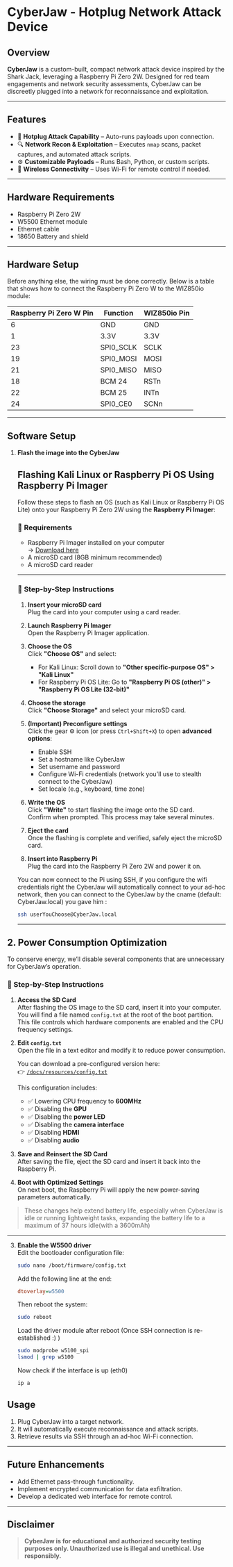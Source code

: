 # CyberJaw - Hotplug Network Attack Device

## Overview

**CyberJaw** is a custom-built, compact network attack device inspired by the Shark Jack, leveraging a Raspberry Pi Zero 2W. Designed for red team engagements and network security assessments, CyberJaw can be discreetly plugged into a network for reconnaissance and exploitation.

---

## Features

- 🔌 **Hotplug Attack Capability** – Auto-runs payloads upon connection.  
- 🔍 **Network Recon & Exploitation** – Executes `nmap` scans, packet captures, and automated attack scripts.  
- ⚙️ **Customizable Payloads** – Runs Bash, Python, or custom scripts.  
- 📶 **Wireless Connectivity** – Uses Wi-Fi for remote control if needed.  

---

## Hardware Requirements

- Raspberry Pi Zero 2W  
- W5500 Ethernet module  
- Ethernet cable  
- 18650 Battery and shield  

---

## Hardware Setup

Before anything else, the wiring must be done correctly. Below is a table that shows how to connect the Raspberry Pi Zero W to the WIZ850io module:

| Raspberry Pi Zero W Pin | Function           | WIZ850io Pin |
|-------------------------|--------------------|--------------|
| 6                       | GND                | GND          |
| 1                       | 3.3V               | 3.3V         |
| 23                      | SPI0_SCLK          | SCLK         |
| 19                      | SPI0_MOSI          | MOSI         |
| 21                      | SPI0_MISO          | MISO         |
| 18                      | BCM 24             | RSTn         |
| 22                      | BCM 25             | INTn         |
| 24                      | SPI0_CE0           | SCNn         |

---

## Software Setup

1. **Flash the image into the CyberJaw**
   ## Flashing Kali Linux or Raspberry Pi OS Using Raspberry Pi Imager

    Follow these steps to flash an OS (such as Kali Linux or Raspberry Pi OS Lite) onto your Raspberry Pi Zero 2W using the **Raspberry Pi Imager**:
    
    ### 🧰 Requirements
    
    - Raspberry Pi Imager installed on your computer  
      → [Download here](https://www.raspberrypi.com/software/)
    - A microSD card (8GB minimum recommended)
    - A microSD card reader
    
    ---
    
    ### 🔧 Step-by-Step Instructions
    
    1. **Insert your microSD card**  
       Plug the card into your computer using a card reader.
    
    2. **Launch Raspberry Pi Imager**  
       Open the Raspberry Pi Imager application.
    
    3. **Choose the OS**  
       Click **"Choose OS"** and select:
       - For Kali Linux: Scroll down to **"Other specific-purpose OS" > "Kali Linux"**  
       - For Raspberry Pi OS Lite: Go to **"Raspberry Pi OS (other)" > "Raspberry Pi OS Lite (32-bit)"**
    
    4. **Choose the storage**  
       Click **"Choose Storage"** and select your microSD card.
    
    5. **(Important) Preconfigure settings**  
       Click the gear ⚙️ icon (or press `Ctrl+Shift+X`) to open **advanced options**:
       - Enable SSH
       - Set a hostname like CyberJaw
       - Set username and password  
       - Configure Wi-Fi credentials (network you'll use to stealth connect to the CyberJaw) 
       - Set locale (e.g., keyboard, time zone)
    
    6. **Write the OS**  
       Click **"Write"** to start flashing the image onto the SD card.  
       Confirm when prompted. This process may take several minutes.
    
    7. **Eject the card**  
       Once the flashing is complete and verified, safely eject the microSD card.
    
    8. **Insert into Raspberry Pi**  
       Plug the card into the Raspberry Pi Zero 2W and power it on.
    
    You can now connect to the Pi using SSH, if you configure the wifi credentials right the CyberJaw will automatically connect to your ad-hoc network,
   then you can connect to the CyberJaw by the cname (default: CyberJaw.local) you gave him :
   ```bash
   ssh userYouChoose@CyberJaw.local
   ```

    ---

## 2. Power Consumption Optimization

To conserve energy, we’ll disable several components that are unnecessary for CyberJaw’s operation.

### 🔧 Step-by-Step Instructions

1. **Access the SD Card**  
   After flashing the OS image to the SD card, insert it into your computer.  
   You will find a file named `config.txt` at the root of the boot partition. This file controls which hardware components are enabled and the CPU frequency settings.

2. **Edit `config.txt`**  
   Open the file in a text editor and modify it to reduce power consumption.

   You can download a pre-configured version here:  
   👉 [`/docs/resources/config.txt`](./docs/resources/config.txt)

   This configuration includes:
   - ✅ Lowering CPU frequency to **600MHz**
   - ✅ Disabling the **GPU**
   - ✅ Disabling the **power LED**
   - ✅ Disabling the **camera interface**
   - ✅ Disabling **HDMI**
   - ✅ Disabling **audio**

3. **Save and Reinsert the SD Card**  
   After saving the file, eject the SD card and insert it back into the Raspberry Pi.

4. **Boot with Optimized Settings**  
   On next boot, the Raspberry Pi will apply the new power-saving parameters automatically.

> These changes help extend battery life, especially when CyberJaw is idle or running lightweight tasks, expanding the battery life to a maximum of 37 hours idle(with a 3600mAh)

---
    
3. **Enable the W5500 driver**  
   Edit the bootloader configuration file:

   ```bash
   sudo nano /boot/firmware/config.txt
    ```
   Add the following line at the end:
   ```ini
   dtoverlay=w5500
   ```
   Then reboot the system:
   ```bash
   sudo reboot
    ```
   Load the driver module after reboot (Once SSH connection is re-established :) )
   ```bash
   sudo modprobe w5100_spi
   lsmod | grep w5100 
    ```
   Now check if the interface is up (eth0)
   ```bash
   ip a
    ```

   
## Usage

1. Plug CyberJaw into a target network.
2. It will automatically execute reconnaissance and attack scripts.
3. Retrieve results via SSH through an ad-hoc Wi-Fi connection.

---

## Future Enhancements

- Add Ethernet pass-through functionality.  
- Implement encrypted communication for data exfiltration.  
- Develop a dedicated web interface for remote control.  

---

## Disclaimer

> **CyberJaw is for educational and authorized security testing purposes only. Unauthorized use is illegal and unethical. Use responsibly.**
